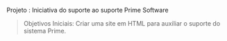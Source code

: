 
Projeto : Iniciativa do suporte ao suporte Prime Software
>Objetivos Iniciais: Criar uma site em HTML para auxiliar o suporte do sistema Prime.
